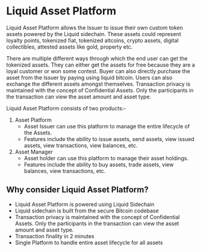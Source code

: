 # Liquid Asset Platform

Liquid Asset Platform allows the Issuer to issue their own custom token assets powered 
by the Liquid sidechain. These assets could represent loyalty points, 
tokenized fiat, tokenized altcoins, crypto assets, digital collectibles, 
attested assets like gold, property etc. 

There are multiple different ways through which the end user can get the 
tokenized assets. They can either get the assets for free because 
they are a loyal customer or won some contest. 
Buyer can also directly purchase the asset from the Issuer by paying using liquid bitcoin.
Users can also exchange the different assets amongst themselves. 
Transaction privacy is maintained with the concept of Confidential Assets. 
Only the participants in the transaction can view the asset amount and asset type.

Liquid Asset Platform consists of two products:- 
1) Asset Platform
    * Asset Issuer can use this platform to manage the entire lifecycle of the Assets.
    * Features include the ability to issue assets, send assets, view issued assets, 
      view transactions, view balances, etc.
2) Asset Manager
    * Asset holder can use this platform to manage their asset holdings.
    * Features include the ability to buy assets, trade assets, 
      view balances, view transactions, etc.
      
      
## Why consider Liquid Asset Platform?
* Liquid Asset Platform is powered using Liquid Sidechain
* Liquid sidechain is built from the secure Bitcoin codebase
* Transaction privacy is maintained with the concept of Confidential Assets. 
  Only the participants in the transaction can view the asset amount and asset type.
* Transaction finality in 2 minutes
* Single Platform to handle entire asset lifecycle for all assets
